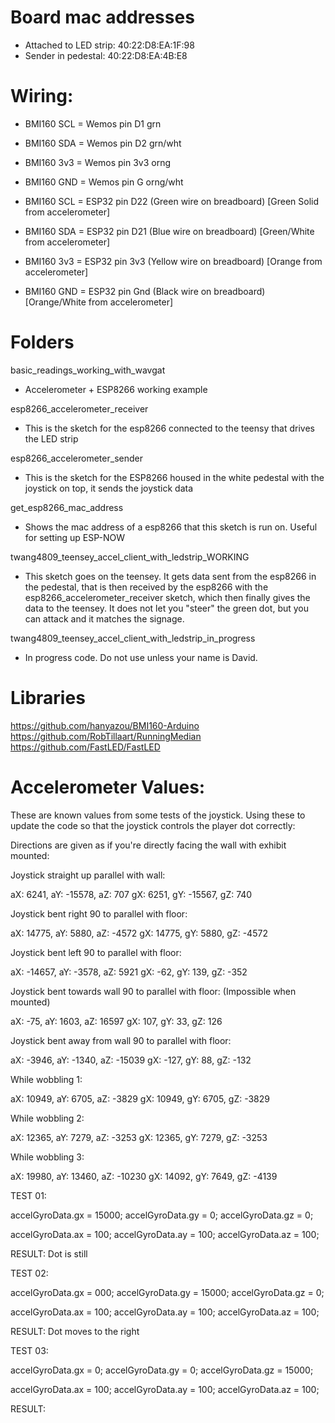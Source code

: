 # Board mac addresses
 
* Attached to LED strip: 40:22:D8:EA:1F:98
* Sender in pedestal:  40:22:D8:EA:4B:E8

# Wiring:

* BMI160 SCL = Wemos pin D1  grn
* BMI160 SDA = Wemos pin D2  grn/wht
* BMI160 3v3 = Wemos pin 3v3 orng
* BMI160 GND = Wemos pin G   orng/wht

* BMI160 SCL = ESP32 pin D22 (Green wire on breadboard)  [Green Solid from accelerometer]
* BMI160 SDA = ESP32 pin D21 (Blue wire on breadboard)   [Green/White from accelerometer]
* BMI160 3v3 = ESP32 pin 3v3 (Yellow wire on breadboard) [Orange from accelerometer]
* BMI160 GND = ESP32 pin Gnd (Black wire on breadboard)  [Orange/White from accelerometer]



# Folders

basic_readings_working_with_wavgat

* Accelerometer + ESP8266 working example

esp8266_accelerometer_receiver

* This is the sketch for the esp8266 connected to the teensy that drives the LED strip

esp8266_accelerometer_sender

* This is the sketch for the ESP8266 housed in the white pedestal with the joystick on top, it sends the joystick data

get_esp8266_mac_address

* Shows the mac address of a esp8266 that this sketch is run on. Useful for setting up ESP-NOW

twang4809_teensey_accel_client_with_ledstrip_WORKING

* This sketch goes on the teensey. It gets data sent from the esp8266 in the pedestal, that is then received by the esp8266 with the esp8266_accelerometer_receiver sketch, which then finally gives the data to the teensey. It does not let you "steer" the green dot, but you can attack and it matches the signage.

twang4809_teensey_accel_client_with_ledstrip_in_progress

* In progress code. Do not use unless your name is David.

# Libraries

https://github.com/hanyazou/BMI160-Arduino
https://github.com/RobTillaart/RunningMedian
https://github.com/FastLED/FastLED

# Accelerometer Values:

These are known values from some tests of the joystick. Using these to update the code so that the joystick controls the player dot correctly:

Directions are given as if you're directly facing the wall with exhibit mounted:


Joystick straight up parallel with wall:

aX: 6241, aY: -15578, aZ: 707
gX: 6251, gY: -15567, gZ: 740

Joystick bent right 90 to parallel with floor:

aX: 14775, aY: 5880, aZ: -4572
gX: 14775, gY: 5880, gZ: -4572

Joystick bent left 90 to parallel with floor:

aX: -14657, aY: -3578, aZ: 5921
gX: -62, gY: 139, gZ: -352

Joystick bent towards wall 90 to parallel with floor: (Impossible when mounted)

aX: -75, aY: 1603, aZ: 16597
gX: 107, gY: 33, gZ: 126

Joystick bent away from wall 90 to parallel with floor:

aX: -3946, aY: -1340, aZ: -15039
gX: -127, gY: 88, gZ: -132

While wobbling 1:

aX: 10949, aY: 6705, aZ: -3829
gX: 10949, gY: 6705, gZ: -3829

While wobbling 2:

aX: 12365, aY: 7279, aZ: -3253
gX: 12365, gY: 7279, gZ: -3253

While wobbling 3:

aX: 19980, aY: 13460, aZ: -10230
gX: 14092, gY: 7649, gZ: -4139

TEST 01:

accelGyroData.gx = 15000;
accelGyroData.gy = 0;
accelGyroData.gz = 0;

accelGyroData.ax = 100;
accelGyroData.ay = 100;
accelGyroData.az = 100;

RESULT: Dot is still

TEST 02:

accelGyroData.gx = 000;
accelGyroData.gy = 15000;
accelGyroData.gz = 0;

accelGyroData.ax = 100;
accelGyroData.ay = 100;
accelGyroData.az = 100;

RESULT: Dot moves to the right

TEST 03:

accelGyroData.gx = 0;
accelGyroData.gy = 0;
accelGyroData.gz = 15000;

accelGyroData.ax = 100;
accelGyroData.ay = 100;
accelGyroData.az = 100;

RESULT: 

